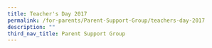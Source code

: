 ```yaml
---
title: Teacher's Day 2017
permalink: /for-parents/Parent-Support-Group/teachers-day-2017
description: ""
third_nav_title: Parent Support Group
---
```

